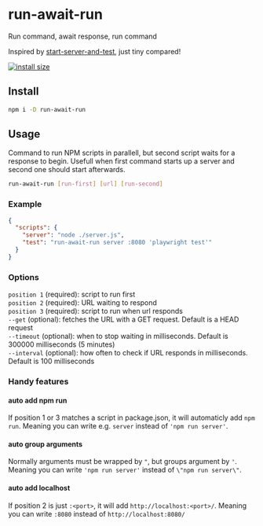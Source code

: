 # run-await-run

Run command, await response, run command

Inspired by [start-server-and-test](https://github.com/bahmutov/start-server-and-test), just tiny compared!

[![install size](https://packagephobia.com/badge?p=run-await-run)](https://packagephobia.com/result?p=run-await-run)

## Install

```sh
npm i -D run-await-run
```

## Usage

Command to run NPM scripts in parallell, but second script waits for a response to begin. Usefull when first command starts up a server and second one should start afterwards.

```sh
run-await-run [run-first] [url] [run-second]
```

### Example

```json
{
  "scripts": {
    "server": "node ./server.js",
    "test": "run-await-run server :8080 'playwright test'"
  }
}
```

### Options

`position 1` (required): script to run first  
`position 2` (required): URL waiting to respond  
`position 3` (required): script to run when url responds  
`--get` (optional): fetches the URL with a GET request. Default is a HEAD request  
`--timeout` (optional): when to stop waiting in milliseconds. Default is 300000 milliseconds (5 minutes)  
`--interval` (optional): how often to check if URL responds in milliseconds. Default is 100 milliseconds  

### Handy features

#### auto add npm run

If position 1 or 3 matches a script in package.json, it will automaticly add `npm run`. Meaning you can write e.g. `server` instead of `'npm run server'`.

#### auto group arguments

Normally arguments must be wrapped by `"`, but groups argument by `'`. Meaning you can write `'npm run server'` instead of `\"npm run server\"`.

#### auto add localhost

If position 2 is just `:<port>`, it will add `http://localhost:<port>/`. Meaning you can write `:8080` instead of `http://localhost:8080/`